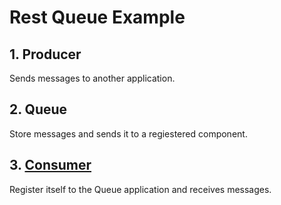 # Rest Queue Example

## 1. Producer

Sends messages to another application.

## 2. Queue

Store messages and sends it to a regiestered component.

## 3. [Consumer](https://github.com/foldik-learn/foldik-consumer)

Register itself to the Queue application and receives messages.
